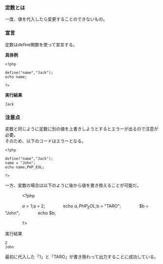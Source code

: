### 定数とは  
一度、値を代入したら変更することのできないもの。

### 宣言
定数はdefine関数を使って宣言する。

**具体例**

    <?php
    
    define("name","Jack");
    echo name;

    ?>
    
 **実行結果**

 `Jack`

 ### 注意点
 変数と同じように定数に別の値を上書きしようとするとエラーが出るので注意が必要。  
 そのため、以下のコードはエラーとなる。

    <?php

    define("name","Jack");
    name = "John";
    echo name,PHP_EOL;

    ?>

一方、変数の場合は以下のように後から値を書き換えることが可能だ。

　　　　<?php

　　　　$a = 1;
　　　　$a = 2;
　　　　echo $a,PHP_EOL;
　　　　$b = "TARO";
　　　　$b = "John";
　　　　echo $b;

　　　　?>

 実行結果

    2
    John

最初に代入した「1」と「TARO」が書き換わって出力することに成功している。
